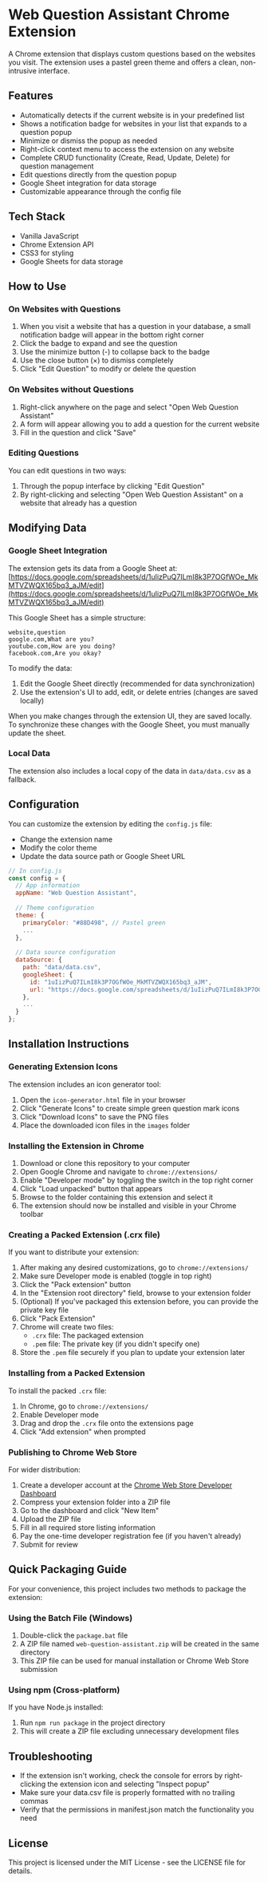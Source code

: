 # Web Question Assistant Chrome Extension

A Chrome extension that displays custom questions based on the websites you visit. The extension uses a pastel green theme and offers a clean, non-intrusive interface.

## Features

- Automatically detects if the current website is in your predefined list
- Shows a notification badge for websites in your list that expands to a question popup
- Minimize or dismiss the popup as needed
- Right-click context menu to access the extension on any website
- Complete CRUD functionality (Create, Read, Update, Delete) for question management
- Edit questions directly from the question popup
- Google Sheet integration for data storage
- Customizable appearance through the config file

## Tech Stack

- Vanilla JavaScript
- Chrome Extension API
- CSS3 for styling
- Google Sheets for data storage

## How to Use

### On Websites with Questions

1. When you visit a website that has a question in your database, a small notification badge will appear in the bottom right corner
2. Click the badge to expand and see the question
3. Use the minimize button (-) to collapse back to the badge
4. Use the close button (×) to dismiss completely
5. Click "Edit Question" to modify or delete the question

### On Websites without Questions

1. Right-click anywhere on the page and select "Open Web Question Assistant"
2. A form will appear allowing you to add a question for the current website
3. Fill in the question and click "Save"

### Editing Questions

You can edit questions in two ways:
1. Through the popup interface by clicking "Edit Question"
2. By right-clicking and selecting "Open Web Question Assistant" on a website that already has a question

## Modifying Data

### Google Sheet Integration

The extension gets its data from a Google Sheet at:
[https://docs.google.com/spreadsheets/d/1uIizPuQ7ILmI8k3P7OGfWOe_MkMTVZWQX165bq3_aJM/edit](https://docs.google.com/spreadsheets/d/1uIizPuQ7ILmI8k3P7OGfWOe_MkMTVZWQX165bq3_aJM/edit)

This Google Sheet has a simple structure:

```
website,question
google.com,What are you?
youtube.com,How are you doing?
facebook.com,Are you okay?
```

To modify the data:
1. Edit the Google Sheet directly (recommended for data synchronization)
2. Use the extension's UI to add, edit, or delete entries (changes are saved locally)

When you make changes through the extension UI, they are saved locally. To synchronize these changes with the Google Sheet, you must manually update the sheet.

### Local Data

The extension also includes a local copy of the data in `data/data.csv` as a fallback.

## Configuration

You can customize the extension by editing the `config.js` file:

- Change the extension name
- Modify the color theme
- Update the data source path or Google Sheet URL

```javascript
// In config.js
const config = {
  // App information
  appName: "Web Question Assistant",
  
  // Theme configuration
  theme: {
    primaryColor: "#88D498", // Pastel green
    ...
  },
  
  // Data source configuration
  dataSource: {
    path: "data/data.csv",
    googleSheet: {
      id: "1uIizPuQ7ILmI8k3P7OGfWOe_MkMTVZWQX165bq3_aJM",
      url: "https://docs.google.com/spreadsheets/d/1uIizPuQ7ILmI8k3P7OGfWOe_MkMTVZWQX165bq3_aJM/export?format=csv&gid=0"
    },
    ...
  }
};
```

## Installation Instructions

### Generating Extension Icons

The extension includes an icon generator tool:

1. Open the `icon-generator.html` file in your browser
2. Click "Generate Icons" to create simple green question mark icons
3. Click "Download Icons" to save the PNG files
4. Place the downloaded icon files in the `images` folder

### Installing the Extension in Chrome

1. Download or clone this repository to your computer
2. Open Google Chrome and navigate to `chrome://extensions/`
3. Enable "Developer mode" by toggling the switch in the top right corner
4. Click "Load unpacked" button that appears
5. Browse to the folder containing this extension and select it
6. The extension should now be installed and visible in your Chrome toolbar

### Creating a Packed Extension (.crx file)

If you want to distribute your extension:

1. After making any desired customizations, go to `chrome://extensions/`
2. Make sure Developer mode is enabled (toggle in top right)
3. Click the "Pack extension" button
4. In the "Extension root directory" field, browse to your extension folder
5. (Optional) If you've packaged this extension before, you can provide the private key file
6. Click "Pack Extension"
7. Chrome will create two files:
   - `.crx` file: The packaged extension
   - `.pem` file: The private key (if you didn't specify one)
8. Store the `.pem` file securely if you plan to update your extension later

### Installing from a Packed Extension

To install the packed `.crx` file:

1. In Chrome, go to `chrome://extensions/`
2. Enable Developer mode
3. Drag and drop the `.crx` file onto the extensions page
4. Click "Add extension" when prompted

### Publishing to Chrome Web Store

For wider distribution:

1. Create a developer account at the [Chrome Web Store Developer Dashboard](https://chrome.google.com/webstore/devconsole/)
2. Compress your extension folder into a ZIP file
3. Go to the dashboard and click "New Item"
4. Upload the ZIP file
5. Fill in all required store listing information
6. Pay the one-time developer registration fee (if you haven't already)
7. Submit for review

## Quick Packaging Guide

For your convenience, this project includes two methods to package the extension:

### Using the Batch File (Windows)

1. Double-click the `package.bat` file
2. A ZIP file named `web-question-assistant.zip` will be created in the same directory
3. This ZIP file can be used for manual installation or Chrome Web Store submission

### Using npm (Cross-platform)

If you have Node.js installed:

1. Run `npm run package` in the project directory
2. This will create a ZIP file excluding unnecessary development files

## Troubleshooting

- If the extension isn't working, check the console for errors by right-clicking the extension icon and selecting "Inspect popup"
- Make sure your data.csv file is properly formatted with no trailing commas
- Verify that the permissions in manifest.json match the functionality you need

## License

This project is licensed under the MIT License - see the LICENSE file for details. 